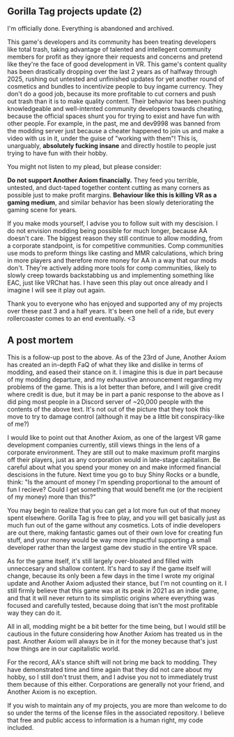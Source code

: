 ## Gorilla Tag projects update (2)
I'm officially done. Everything is abandoned and archived.

This game's developers and its community has been treating developers like total trash, taking advantage of talented and intellegent community members for profit as they ignore their requests and concerns and pretend like they're the face of good development in VR.
This game's content quality has been drastically dropping over the last 2 years as of halfway through 2025, rushing out untested and unfinished updates for yet another round of cosmetics and bundles to incentivize people to buy ingame currency. 
They don't do a good job, because its more profitable to cut corners and push out trash than it is to make quality content.
Their behavior has been pushing knowledgeable and well-intented community developers towards cheating, because the official spaces shunt you for trying to exist and have fun with other people. For example, in the past, me and dev9998 was banned from the modding server just because a cheater happened to join us and make a video with us in it, under the guise of "working with them"! This is, unarguably, **absolutely fucking insane** and directly hostile to people just trying to have fun with their hobby.


You might not listen to my plead, but please consider:

**Do not support Another Axiom financially.** They feed you terrible, untested, and duct-taped together content cutting as many corners as possible just to make profit margins. 
**Behaviour like this is killing VR as a gaming medium**, and similar behavior has been slowly deteriorating the gaming scene for years.

If you make mods yourself, I advise you to follow suit with my descision. I do not envision modding being possible for much longer, because AA doesn't care. The biggest reason they still continue to allow modding, from a corporate standpoint, is for competitive communities. Comp communities use mods to preform things like casting and MMR calculations, which bring in more players and therefore more money for AA in a way that our mods don't. They're actively adding more tools for comp communities, likely to slowly creep towards backstabbing us and implementing something like EAC, just like VRChat has. I have seen this play out once already and I imagine I will see it play out again.

Thank you to everyone who has enjoyed and supported any of my projects over these past 3 and a half years. It's been one hell of a ride, but every rollercoaster comes to an end eventually. <3

## A post mortem
This is a follow-up post to the above. As of the 23rd of June, Another Axiom has created an in-depth FaQ of what they like and dislike in terms of modding, and eased their stance on it. I imagine this is due in part because of my modding departure, and my exhaustive announcement regarding my problems of the game. This is a lot better than before, and I will give credit where credit is due, but it may be in part a panic response to the above as I did ping most people in a Discord server of ~20,000 people with the contents of the above text. It's not out of the picture that they took this move to try to damage control (although it may be a little bit conspiracy-like of me?)

I would like to point out that Another Axiom, as one of the largest VR game development companies currently, still views things in the lens of a corporate environment. They are still out to make maximum profit margins off their players, just as any corporation would in late-stage capitalism. Be careful about what you spend your money on and make informed financial descisions in the future. Next time you go to buy Shiny Rocks or a bundle, think: "Is the amount of money I'm spending proportional to the amount of fun I recieve? Could I get something that would benefit me (or the recipient of my money) more than this?"

You may begin to realize that you can get a lot more fun out of that money spent elsewhere. Gorilla Tag is free to play, and you will get basically just as much fun out of the game without any cosmetics. Lots of indie developers are out there, making fantastic games out of their own love for creating fun stuff, and your money would be way more impactful supporting a small developer rather than the largest game dev studio in the entire VR space. 

As for the game itself, it's still largely over-bloated and filled with unneccesary and shallow content. It's hard to say if the game itself will change, because its only been a few days in the time I wrote my original update and Another Axiom adjusted their stance, but I'm not counting on it. I still firmly believe that this game was at its peak in 2021 as an indie game, and that it will never return to its simplistic origins where everything was focused and carefully tested, because doing that isn't the most profitable way they can do it.

All in all, modding might be a bit better for the time being, but I would still be cautious in the future considering how Another Axiom has treated us in the past. Another Axiom will always be in it for the money because that's just how things are in our capitalistic world.

For the record, AA's stance shift will not bring me back to modding. They have demonstrated time and time again that they did not care about my hobby, so I still don't trust them, and I advise you not to immediately trust them because of this either. Corporations are generally not your friend, and Another Axiom is no exception.

If you wish to maintain any of my projects, you are more than welcome to do so under the terms of the license files in the associated repository. I believe that free and public access to information is a human right, my code included.
